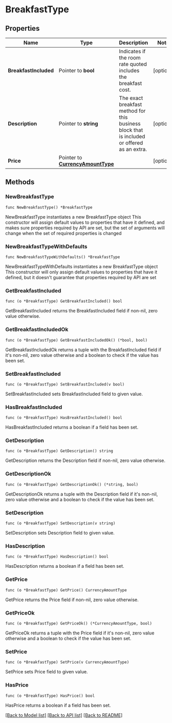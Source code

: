 # BreakfastType

## Properties

Name | Type | Description | Notes
------------ | ------------- | ------------- | -------------
**BreakfastIncluded** | Pointer to **bool** | Indicates if the room rate quoted includes the breakfast cost. | [optional] 
**Description** | Pointer to **string** | The exact breakfast method for this business block that is included or offered as an extra. | [optional] 
**Price** | Pointer to [**CurrencyAmountType**](CurrencyAmountType.md) |  | [optional] 

## Methods

### NewBreakfastType

`func NewBreakfastType() *BreakfastType`

NewBreakfastType instantiates a new BreakfastType object
This constructor will assign default values to properties that have it defined,
and makes sure properties required by API are set, but the set of arguments
will change when the set of required properties is changed

### NewBreakfastTypeWithDefaults

`func NewBreakfastTypeWithDefaults() *BreakfastType`

NewBreakfastTypeWithDefaults instantiates a new BreakfastType object
This constructor will only assign default values to properties that have it defined,
but it doesn't guarantee that properties required by API are set

### GetBreakfastIncluded

`func (o *BreakfastType) GetBreakfastIncluded() bool`

GetBreakfastIncluded returns the BreakfastIncluded field if non-nil, zero value otherwise.

### GetBreakfastIncludedOk

`func (o *BreakfastType) GetBreakfastIncludedOk() (*bool, bool)`

GetBreakfastIncludedOk returns a tuple with the BreakfastIncluded field if it's non-nil, zero value otherwise
and a boolean to check if the value has been set.

### SetBreakfastIncluded

`func (o *BreakfastType) SetBreakfastIncluded(v bool)`

SetBreakfastIncluded sets BreakfastIncluded field to given value.

### HasBreakfastIncluded

`func (o *BreakfastType) HasBreakfastIncluded() bool`

HasBreakfastIncluded returns a boolean if a field has been set.

### GetDescription

`func (o *BreakfastType) GetDescription() string`

GetDescription returns the Description field if non-nil, zero value otherwise.

### GetDescriptionOk

`func (o *BreakfastType) GetDescriptionOk() (*string, bool)`

GetDescriptionOk returns a tuple with the Description field if it's non-nil, zero value otherwise
and a boolean to check if the value has been set.

### SetDescription

`func (o *BreakfastType) SetDescription(v string)`

SetDescription sets Description field to given value.

### HasDescription

`func (o *BreakfastType) HasDescription() bool`

HasDescription returns a boolean if a field has been set.

### GetPrice

`func (o *BreakfastType) GetPrice() CurrencyAmountType`

GetPrice returns the Price field if non-nil, zero value otherwise.

### GetPriceOk

`func (o *BreakfastType) GetPriceOk() (*CurrencyAmountType, bool)`

GetPriceOk returns a tuple with the Price field if it's non-nil, zero value otherwise
and a boolean to check if the value has been set.

### SetPrice

`func (o *BreakfastType) SetPrice(v CurrencyAmountType)`

SetPrice sets Price field to given value.

### HasPrice

`func (o *BreakfastType) HasPrice() bool`

HasPrice returns a boolean if a field has been set.


[[Back to Model list]](../README.md#documentation-for-models) [[Back to API list]](../README.md#documentation-for-api-endpoints) [[Back to README]](../README.md)


